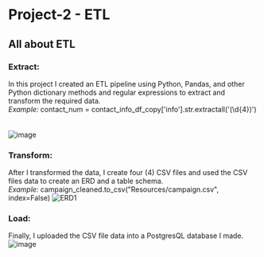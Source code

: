 # Project-2 - ETL
## All about ETL <br />
### Extract:
In this project I created an ETL pipeline using Python, Pandas, and other Python dictionary methods and regular expressions to extract and transform the required data. <br />
*Example:* contact_num = contact_info_df_copy['info'].str.extractall('(\d{4})') <br />  
<br />
![image](https://github.com/dclaxto1/Project-2/assets/128431134/1c0c0042-3ba5-4661-b828-eba4489c9862)

### Transform:
After I transformed the data, I create four (4) CSV files and used the CSV files data to create an ERD and a table schema. <br />
*Example:* campaign_cleaned.to_csv("Resources/campaign.csv", index=False)
![ERD1](https://github.com/dclaxto1/Project-2/assets/128431134/e8aaaa49-7e10-4bfa-bc9f-2a217e7cda72)

### Load:
Finally, I uploaded the CSV file data into a PostgresQL database I made.
![image](https://github.com/dclaxto1/Project-2/assets/128431134/19686170-8dbc-4b64-abbf-bf0feb2d3326)
